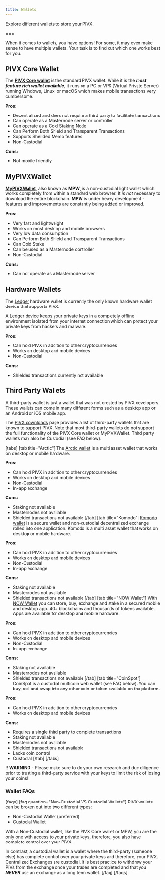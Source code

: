 ```yaml
---
title: Wallets
---
```


Explore different wallets to store your PIVX.

===

When it comes to wallets, you have options!  For some, it may even make sense to have multiple wallets. Your task is to find out which one works best for you.

## PIVX Core Wallet
The **[PIVX Core wallet](/wallets/pivx-core-wallet)** is the standard PIVX wallet.  While it is the **_most feature rich wallet available_**, it runs on a PC or VPS (Virtual Private Server) running Windows, Linux, or macOS which makes mobile transactions very cumbersome.  

**Pros:**
* Decentralized and does not require a third party to facilitate transactions
* Can operate as a Masternode server or controller
* Can operate as a Cold Staking Node
* Can Perform Both Shield and Transparent Transactions
* Supports Sheilded Memo features
* Non-Custodial

**Cons:**  
* Not mobile friendly


## MyPIVXWallet
**[MyPIVXWallet](/wallets/my-pivx-wallet)**, also known as **MPW**, is a non-custodial light wallet which works completely from within a standard web browser.  It _is not_ necessary to download the entire blockchain. **MPW** is under heavy development  - features and improvements are constantly being added or improved.

**Pros:**
* Very fast and lightweight 
* Works on most desktop and mobile browsers
* Very low data consumption
* Can Perform Both Shield and Transparent Transactions
* Can Cold Stake
* Can be used as a Masternode controller
* Non-Custodial

**Cons:**  

* Can not operate as a Masternode server

## Hardware Wallets
The [Ledger](/wallets/ledger-wallet) hardware wallet is currently the only known hardware wallet device that supports PIVX.  

A Ledger device keeps your private keys in a completely offline environment isolated from your internet connection which can protect your private keys from hackers and malware. 

**Pros:**
* Can hold PIVX in addition to other cryptocurrencies
* Works on desktop and mobile devices
* Non-Custodial  

**Cons:**  
* Shielded transactions currently not available

## Third Party Wallets
A third-party wallet is just a wallet that was not created by PIVX developers.  These wallets can come in many different forms such as a desktop app or an Android or iOS mobile app.

The [PIVX downloads](https://pivx.org/downloads) page provides a list of third-party wallets that are known to support PIVX.  Note that most third-party wallets do not support the full functionality of the PIVX Core wallet or MyPIVXWallet. Third party wallets may also be Custodial (see FAQ below).

[tabs]
[tab title="Arctic"]
The [Arctic wallet](https://arcticwallet.io/) is a multi asset wallet that works on desktop or mobile hardware.  

**Pros:**
* Can hold PIVX in addition to other cryptocurrencies
* Works on desktop and mobile devices
* Non-Custodial
* In-app exchange

**Cons:**  
* Staking not available
* Masternodes not available
* Shielded transactions not available
[/tab]
[tab title="Komodo"]
[Komodo wallet](https://komodoplatform.com/en/wallets.html) is a secure wallet and non-custodial
decentralized exchange rolled into one application. Komodo is a multi asset wallet that works on desktop or mobile hardware.  

**Pros:**  
* Can hold PIVX in addition to other cryptocurrencies
* Works on desktop and mobile devices
* Non-Custodial
* In-app exchange

**Cons:**  
* Staking not available
* Masternodes not available
* Shielded transactions not available
[/tab]
[tab title="NOW Wallet"]
With [NOW Wallet](https://walletnow.app/) you can store, buy, exchange and stake in a secured mobile and desktop app.
40+ blockchains and thousands of tokens available. Apps are available for desktop and mobile hardware.  

**Pros:**  
* Can hold PIVX in addition to other cryptocurrencies
* Works on desktop and mobile devices
* Non-Custodial
* In-app exchange

**Cons:**  
* Staking not available
* Masternodes not available
* Shielded transactions not available
[/tab]
[tab title="CoinSpot"]
CoinSpot is a custodial multicoin web wallet (see FAQ below). You can buy, sell and swap into any other coin or token available on the platform. 

**Pros:**  
* Can hold PIVX in addition to other cryptocurrencies
* Works on desktop and mobile devices

**Cons:**  
* Requires a single third party to complete transactions
* Staking not available
* Masternodes not available
* Shielded transactions not available
* Lacks coin control
* Custodial
[/tab]
[/tabs]

!! **WARNING** - Please make sure to do your own research and due diligence prior to trusting a third-party service with your keys to limit the risk of losing your coins!

### Wallet FAQs

[faqs]
[faq question="Non-Custodial VS Custodial Wallets"]
PIVX wallets can be broken out into two different types:
* Non-Custodial Wallet (preferred)
* Custodial Wallet

With a Non-Custodial wallet, like the PIVX Core wallet or MPW, you are the only one with access to your private keys, therefore, you also have complete control over your PIVX.

In contrast, a custodial wallet is a wallet where the third-party (someone else) has complete control over your private keys and therefore, your PIVX.  Centralized Exchanges are custodial.  It is best practice to withdraw your PIVs from the exchange once your trades are completed and that you **_NEVER_** use an exchange as a long term wallet. 
[/faq]
[/faqs]

